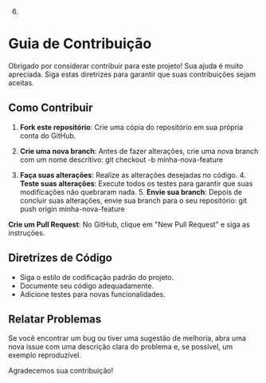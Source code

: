 6. 
   
   # Guia de Contribuição
   
   Obrigado por considerar contribuir para este projeto! Sua ajuda é muito apreciada. Siga estas diretrizes para garantir que suas contribuições sejam aceitas.
   
   ## Como Contribuir
   1. **Fork este repositório**: Crie uma cópia do repositório em sua própria conta do GitHub.
   2. **Crie uma nova branch**: Antes de fazer alterações, crie uma nova branch com um nome descritivo:
      git checkout -b minha-nova-feature
   
   
   
   3. **Faça suas alterações**: Realize as alterações desejadas no código.
      4. **Teste suas alterações**: Execute todos os testes para garantir que suas modificações não quebraram nada.
      5. **Envie sua branch**: Depois de concluir suas alterações, envie sua branch para o seu repositório:
      git push origin minha-nova-feature
   
   
   
   **Crie um Pull Request**: No GitHub, clique em "New Pull Request" e siga as instruções.
   
   ## Diretrizes de Código
   
   - Siga o estilo de codificação padrão do projeto.
   - Documente seu código adequadamente.
   - Adicione testes para novas funcionalidades.
   
   ## Relatar Problemas
   
   Se você encontrar um bug ou tiver uma sugestão de melhoria, abra uma nova issue com uma descrição clara do problema e, se possível, um exemplo reproduzível.
   
   Agradecemos sua contribuição!

